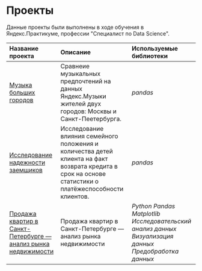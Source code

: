 # Проекты

Данные проекты были выполнены в ходе обучения в Яндекс.Практикуме, профессии "Специалист по Data Science".

| Название проекта | Описание | Используемые библиотеки |
|:-----------------|:---------|:------------------------|
|[Музыка больших городов](https://github.com/TrefilovaDiana/portfolio/tree/main/Big_cities_music)|Сравнеие музыкальных предпочтений на данных Яндекс.Музыки жителей двух городов: Москвы и Санкт-Пеетербурга.|*pandas*|
|[Исследование надежности заемщиков](https://github.com/TrefilovaDiana/portfolio/tree/main/Reliability_of_borrowers_research)|Исследование влияния семейного положения и количества детей клиента на факт возврата кредита в срок на основе статистики о платёжеспособности клиентов.|*pandas*|
|[Продажа квартир в Санкт-Петербурге — анализ рынка недвижимости](https://github.com/TrefilovaDiana/portfolio/tree/main/Real_estate_prices_research)|Продажа квартир в Санкт-Петербурге — анализ рынка недвижимости|*Python* *Pandas* *Matplotlib* *Исследовательский анализ данных* *Визуализация данных* *Предобработка данных*|
